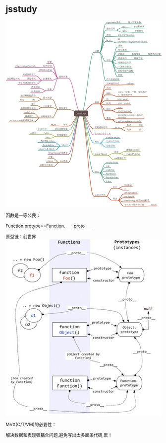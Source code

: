 # jsstudy

![javascript](javascript.png)

函數是一等公民：  

Function.protype==Function.＿＿proto＿＿

原型链：创世界
![](prototype.png)

MVX(C/T/VM)的必要性：　

解决数据和表现强耦合问题,避免写出太多面条代碼,累！




